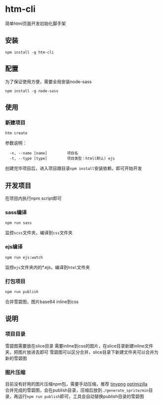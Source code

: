 # htm-cli

简单html页面开发初始化脚手架

## 安装

```shell
npm install -g htm-cli
```

## 配置

为了保证使用方便，需要全局安装node-sass
```shell
npm install -g node-sass
```

## 使用

### 新建项目

```shell
htm create
```

参数说明：
```shell
  -n, --name [name]         项目名
  -t, --type [type]         项目类型：html(默认) ejs
```

创建完毕项目后，进入项目跟目录`npm install`安装依赖，即可开始开发

## 开发项目

在项目内执行npm script即可

### sass编译

```shell
npm run sass
```
监控`scss`文件夹，编译到`css`文件夹

### ejs编译

```shell
npm run ejs:watch
```
监控`ejs`文件夹内的*.ejs，编译到`html`文件夹

### 打包项目

```shell
npm run publish
```
合并雪碧图，图片base64 inline到css

## 说明

### 项目目录
雪碧图需要放在slice目录
需要inline到css的图片，在slice目录新建inline文件夹，把图片放进去即可
雪碧图可以区分合并，slice目录下新建文件夹可以合并为新的雪碧图

### 图片压缩
目前没有好用的图片压缩npm包，需要手动压缩，推荐 [tinypng] [optimizilla]  
合并完成的雪碧图，会在publish目录，压缩后放到`./generate_sprite/min`目录，再运行`npm run publish`即可，工具会自动替换publish目录的雪碧图  

[tinypng]: https://tinypng.com/
[optimizilla]:http://optimizilla.com/zh/

